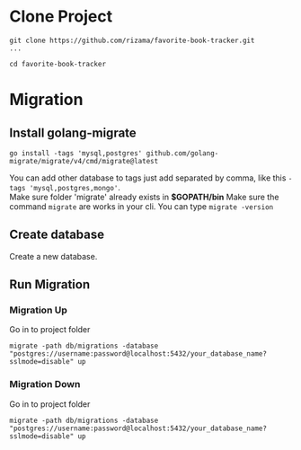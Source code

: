 # Clone Project
```
git clone https://github.com/rizama/favorite-book-tracker.git
...

cd favorite-book-tracker
```

# Migration
## Install golang-migrate
```
go install -tags 'mysql,postgres' github.com/golang-migrate/migrate/v4/cmd/migrate@latest
```
You can add other database to tags just add separated by comma, like this `-tags 'mysql,postgres,mongo'`. <br>
Make sure folder 'migrate' already exists in **$GOPATH/bin**
Make sure the command `migrate` are works in your cli. You can type `migrate -version`

## Create database
Create a new database.

## Run Migration
### Migration Up
Go in to project folder
```
migrate -path db/migrations -database "postgres://username:password@localhost:5432/your_database_name?sslmode=disable" up
```

### Migration Down
Go in to project folder
```
migrate -path db/migrations -database "postgres://username:password@localhost:5432/your_database_name?sslmode=disable" up
```